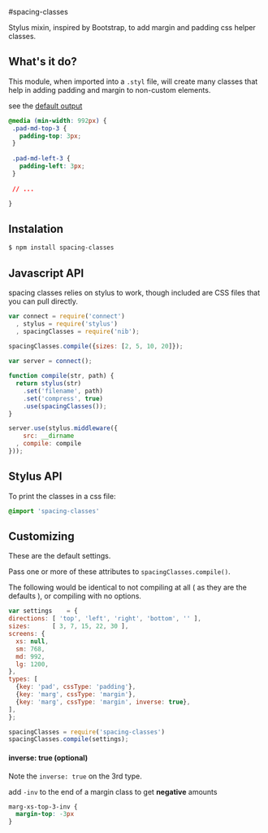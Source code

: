 #spacing-classes

  Stylus mixin, inspired by Bootstrap, to add margin and padding css helper classes.

## What's it do?


This module, when imported into a `.styl` file, will create many classes that help in adding padding and margin to non-custom elements.

see the [default output](https://github.com/danschumann/spacing-classes/blob/master/spacing-classes.css)

 ```css
@media (min-width: 992px) {
  .pad-md-top-3 {
    padding-top: 3px;
  }
  
  .pad-md-left-3 {
    padding-left: 3px;
  }
  
  // ...

}
```


## Instalation

```bash
$ npm install spacing-classes
```

## Javascript API

spacing classes relies on stylus to work, though included are CSS files that you can pull directly.

```javascript
var connect = require('connect')
  , stylus = require('stylus')
  , spacingClasses = require('nib');
  
spacingClasses.compile({sizes: [2, 5, 10, 20]});

var server = connect();

function compile(str, path) {
  return stylus(str)
	.set('filename', path)
	.set('compress', true)
	.use(spacingClasses());
}

server.use(stylus.middleware({
	src: __dirname
  , compile: compile
}));
```

## Stylus API

  To print the classes in a css file:

  ```css
  @import 'spacing-classes'
  ```




## Customizing 

These are the default settings.

Pass one or more of these attributes to `spacingClasses.compile()`.

The following would be identical to not compiling at all ( as they are the defaults ), or compiling with no options.

```javascript
var settings    = {
directions: [ 'top', 'left', 'right', 'bottom', '' ],
sizes:      [ 3, 7, 15, 22, 30 ],
screens: {
  xs: null,
  sm: 768,
  md: 992,
  lg: 1200,
},
types: [
  {key: 'pad', cssType: 'padding'},
  {key: 'marg', cssType: 'margin'},
  {key: 'marg', cssType: 'margin', inverse: true},
],
};

spacingClasses = require('spacing-classes')
spacingClasses.compile(settings);

```

#### inverse: true (optional)

Note the `inverse: true` on the 3rd type.

add `-inv` to the end of a margin class to get __negative__ amounts

```css
marg-xs-top-3-inv {
  margin-top: -3px
}
```
